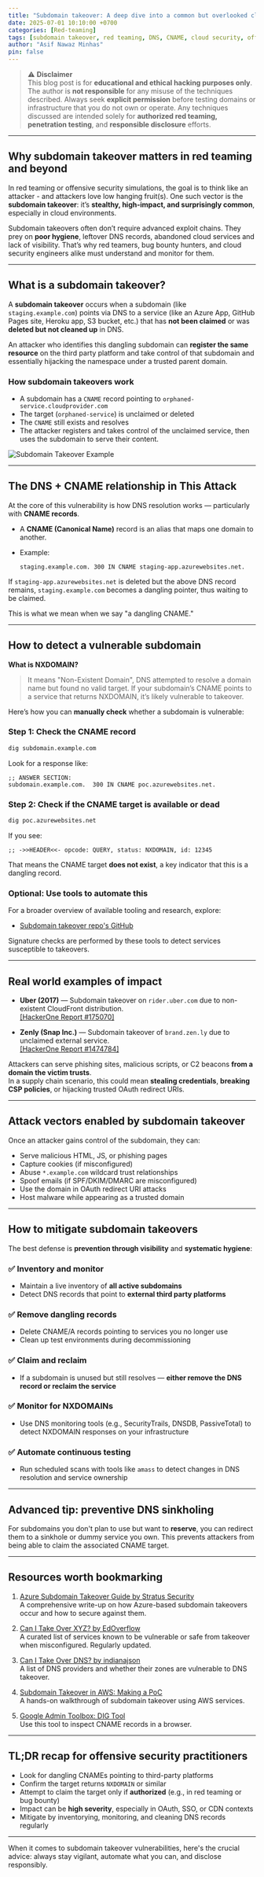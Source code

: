 ```yaml
---
title: "Subdomain takeover: A deep dive into a common but overlooked cloud vulnerability"
date: 2025-07-01 10:10:00 +0700
categories: [Red-teaming]
tags: [subdomain takeover, red teaming, DNS, CNAME, cloud security, offensive security]
author: "Asif Nawaz Minhas"
pin: false
---
```


> ⚠️ **Disclaimer**  
> This blog post is for **educational and ethical hacking purposes only**. The author is **not responsible** for any misuse of the techniques described. 
Always seek **explicit permission** before testing domains or infrastructure that you do not own or operate. Any techniques discussed are intended 
solely for **authorized red teaming, penetration testing**, and **responsible disclosure** efforts.

---

## Why subdomain takeover matters in red teaming and beyond

In red teaming or offensive security simulations, the goal is to think like an attacker - and attackers love low hanging fruit(s). 
One such vector is the **subdomain takeover**: it’s **stealthy, high-impact, and surprisingly common**, especially in cloud environments.

Subdomain takeovers often don’t require advanced exploit chains. They prey on **poor hygiene**, leftover DNS records, abandoned cloud services 
and lack of visibility. That’s why red teamers, bug bounty hunters, and cloud security engineers alike must understand and monitor for them.

---

## What is a subdomain takeover?

A **subdomain takeover** occurs when a subdomain (like `staging.example.com`) points via DNS to a service 
(like an Azure App, GitHub Pages site, Heroku app, S3 bucket, etc.) that has **not been claimed** or was **deleted but not cleaned up** in DNS.

An attacker who identifies this dangling subdomain can **register the same resource** on the third party platform and take control of that subdomain
and essentially hijacking the namespace under a trusted parent domain.

### How subdomain takeovers work

- A subdomain has a `CNAME` record pointing to `orphaned-service.cloudprovider.com`
- The target (`orphaned-service`) is unclaimed or deleted
- The `CNAME` still exists and resolves
- The attacker registers and takes control of the unclaimed service, then uses the subdomain to serve their content.

![Subdomain Takeover Example](assets/img/subdomain%20takeover%20image.png)

---

## The DNS + CNAME relationship in This Attack

At the core of this vulnerability is how DNS resolution works — particularly with **CNAME records**.

- A **CNAME (Canonical Name)** record is an alias that maps one domain to another.
- Example:
  
  ```
  staging.example.com. 300 IN CNAME staging-app.azurewebsites.net.
  ```

If `staging-app.azurewebsites.net` is deleted but the above DNS record remains, `staging.example.com` becomes a dangling pointer, thus waiting to be claimed.

This is what we mean when we say "a dangling CNAME."

---

## How to detect a vulnerable subdomain

**What is NXDOMAIN?**  
> It means "Non-Existent Domain", DNS attempted to resolve a domain name but found no valid target. If your subdomain’s CNAME points to a service that returns NXDOMAIN, it’s likely vulnerable to takeover.

Here’s how you can **manually check** whether a subdomain is vulnerable:

### Step 1: Check the CNAME record

```bash
dig subdomain.example.com
```

Look for a response like:

```
;; ANSWER SECTION:
subdomain.example.com.  300 IN CNAME poc.azurewebsites.net.
```

### Step 2: Check if the CNAME target is available or dead

```bash
dig poc.azurewebsites.net
```

If you see:

```
;; ->>HEADER<<- opcode: QUERY, status: NXDOMAIN, id: 12345
```

That means the CNAME target **does not exist**, a key indicator that this is a dangling record.

### Optional: Use tools to automate this

For a broader overview of available tooling and research, explore:
  
- <a href="https://github.com/topics/subdomain-takeover" target="_blank">Subdomain takeover repo's GitHub</a>

Signature checks are performed by these tools to detect services susceptible to takeovers.

---

## Real world examples of impact

- **Uber (2017)** — Subdomain takeover on `rider.uber.com` due to non-existent CloudFront distribution.  
  <a href="https://hackerone.com/reports/175070" target="_blank">[HackerOne Report #175070]</a>

- **Zenly (Snap Inc.)** — Subdomain takeover of `brand.zen.ly` due to unclaimed external service.  
  <a href="https://hackerone.com/reports/1474784" target="_blank">[HackerOne Report #1474784]</a>

Attackers can serve phishing sites, malicious scripts, or C2 beacons **from a domain the victim trusts**.  
In a supply chain scenario, this could mean **stealing credentials**, **breaking CSP policies**, or hijacking trusted OAuth redirect URIs.

---

## Attack vectors enabled by subdomain takeover

Once an attacker gains control of the subdomain, they can:

- Serve malicious HTML, JS, or phishing pages
- Capture cookies (if misconfigured)
- Abuse `*.example.com` wildcard trust relationships
- Spoof emails (if SPF/DKIM/DMARC are misconfigured)
- Use the domain in OAuth redirect URI attacks
- Host malware while appearing as a trusted domain

---

## How to mitigate subdomain takeovers

The best defense is **prevention through visibility** and **systematic hygiene**:

### ✅ Inventory and monitor

- Maintain a live inventory of **all active subdomains**
- Detect DNS records that point to **external third party platforms**

### ✅ Remove dangling records

- Delete CNAME/A records pointing to services you no longer use
- Clean up test environments during decommissioning

### ✅ Claim and reclaim

- If a subdomain is unused but still resolves — **either remove the DNS record or reclaim the service**

### ✅ Monitor for NXDOMAINs

- Use DNS monitoring tools (e.g., SecurityTrails, DNSDB, PassiveTotal) to detect NXDOMAIN responses on your infrastructure

### ✅ Automate continuous testing

- Run scheduled scans with tools like `amass` to detect changes in DNS resolution and service ownership

---

## Advanced tip: preventive DNS sinkholing

For subdomains you don't plan to use but want to **reserve**, you can redirect them to a sinkhole or dummy service you own. 
This prevents attackers from being able to claim the associated CNAME target.

---

## Resources worth bookmarking

1. <a href="https://www.stratussecurity.com/post/azure-subdomain-takeover-guide" target="_blank">Azure Subdomain Takeover Guide by Stratus Security</a>  
   A comprehensive write-up on how Azure-based subdomain takeovers occur and how to secure against them.

2. <a href="https://github.com/EdOverflow/can-i-take-over-xyz" target="_blank">Can I Take Over XYZ? by EdOverflow</a>  
   A curated list of services known to be vulnerable or safe from takeover when misconfigured. Regularly updated.

3. <a href="https://github.com/indianajson/can-i-take-over-dns" target="_blank">Can I Take Over DNS? by indianajson</a>  
   A list of DNS providers and whether their zones are vulnerable to DNS takeover.

4. <a href="https://godiego.co/posts/STO-AWS/" target="_blank">Subdomain Takeover in AWS: Making a PoC</a>  
   A hands-on walkthrough of subdomain takeover using AWS services.

5. <a href="https://toolbox.googleapps.com/apps/dig/#CNAME/" target="_blank">Google Admin Toolbox: DIG Tool</a>  
   Use this tool to inspect CNAME records in a browser.

---

## TL;DR recap for offensive security practitioners

- Look for dangling CNAMEs pointing to third-party platforms  
- Confirm the target returns `NXDOMAIN` or similar  
- Attempt to claim the target only if **authorized** (e.g., in red teaming or bug bounty)  
- Impact can be **high severity**, especially in OAuth, SSO, or CDN contexts  
- Mitigate by inventorying, monitoring, and cleaning DNS records regularly

---

When it comes to subdomain takeover vulnerabilities, here's the crucial advice: always stay vigilant, automate what you can, and disclose responsibly.
